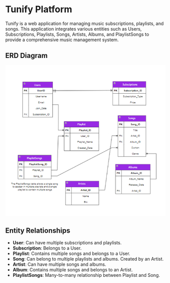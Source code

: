 # Tunify Platform

Tunify is a web application for managing music subscriptions, playlists, and songs. This application integrates various entities such as Users, Subscriptions, Playlists, Songs, Artists, Albums, and PlaylistSongs to provide a comprehensive music management system.

## ERD Diagram

![Tunify ERD Diagram](https://github.com/AbdallahDebsawi/Tunify-Platform/blob/Tunify/Tunify-Platform/TunifyERD.png)

## Entity Relationships

- **User**: Can have multiple subscriptions and playlists.
- **Subscription**: Belongs to a User.
- **Playlist**: Contains multiple songs and belongs to a User.
- **Song**: Can belong to multiple playlists and albums. Created by an Artist.
- **Artist**: Can have multiple songs and albums.
- **Album**: Contains multiple songs and belongs to an Artist.
- **PlaylistSongs**: Many-to-many relationship between Playlist and Song.
